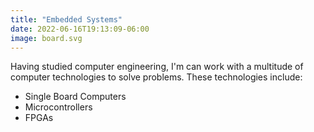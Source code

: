 ```yaml
---
title: "Embedded Systems"
date: 2022-06-16T19:13:09-06:00
image: board.svg
---
```


Having studied computer engineering, I'm can work with a multitude of computer
technologies to solve problems. These technologies include:

- Single Board Computers 
- Microcontrollers
- FPGAs